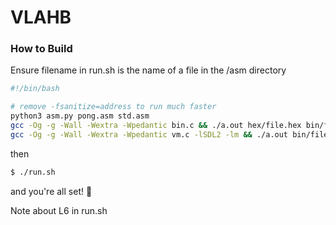 # VLAHB

### How to Build
Ensure filename in run.sh is the name of a file in the /asm directory

```bash
#!/bin/bash

# remove -fsanitize=address to run much faster
python3 asm.py pong.asm std.asm
gcc -Og -g -Wall -Wextra -Wpedantic bin.c && ./a.out hex/file.hex bin/file.bin
gcc -Og -g -Wall -Wextra -Wpedantic vm.c -lSDL2 -lm && ./a.out bin/file.bin
```

then

```bash
$ ./run.sh
```

and you're all set! :tada:

Note about L6 in run.sh